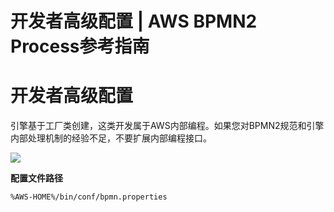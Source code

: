 # 开发者高级配置 | AWS BPMN2 Process参考指南

# 开发者高级配置

引擎基于工厂类创建，这类开发属于AWS内部编程。如果您对BPMN2规范和引擎内部处理机制的经验不足，不要扩展内部编程接口。

![](https://docs.awspaas.com/reference-guide/aws-paas-process-reference-guide/appendix/cfg.png)

**配置文件路径**
    
    
    %AWS-HOME%/bin/conf/bpmn.properties